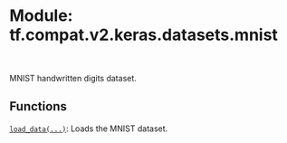 <div itemscope itemtype="http://developers.google.com/ReferenceObject">
<meta itemprop="name" content="tf.compat.v2.keras.datasets.mnist" />
<meta itemprop="path" content="Stable" />
</div>

# Module: tf.compat.v2.keras.datasets.mnist


<table class="tfo-notebook-buttons tfo-api" align="left">
</table>



MNIST handwritten digits dataset.



## Functions

[`load_data(...)`](../../../../../tf/keras/datasets/mnist/load_data.md): Loads the MNIST dataset.

